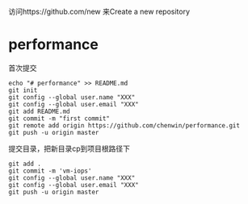 #
访问https://github.com/new 来Create a new repository

# performance
首次提交

    echo "# performance" >> README.md
    git init
    git config --global user.name "XXX"
    git config --global user.email "XXX"
    git add README.md
    git commit -m "first commit"
    git remote add origin https://github.com/chenwin/performance.git
    git push -u origin master

提交目录，把新目录cp到项目根路径下

    git add .
    git commit -m 'vm-iops'
    git config --global user.name "XXX"
    git config --global user.email "XXX"
    git push -u origin master
